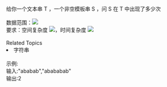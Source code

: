 <div>  给你一个<span>文本串 </span>T ，一个<span>非空模板串 </span>S ，问 S 在 T 中出现了多少次<br> </div> <div>  <br> </div> <div>  数据范围：<img src="https://www.nowcoder.com/equation?tex=1%20%5Cle%20len(S)%20%5Cle%20500000%2C%0A%0A1%20%5Cle%20len(T)%20%5Cle%201000000%0A">  </div> <div>  要求：空间复杂度 <img src="https://www.nowcoder.com/equation?tex=O(len(S))">，时间复杂度 <img src="https://www.nowcoder.com/equation?tex=O(len(S)%2Blen(T))"><br> </div><div><br></div><div><div>Related Topics</div><div><li>字符串</li></div></div><br>示例:<br>输入:"ababab","abababab"<br>输出:2
<br>
